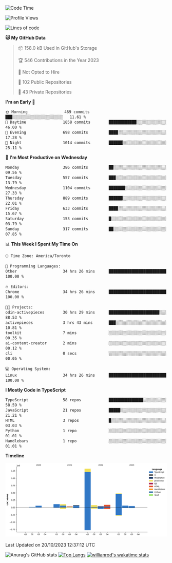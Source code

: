 <!--START_SECTION:waka-->
![Code Time](http://img.shields.io/badge/Code%20Time-780%20hrs%2049%20mins-blue)

![Profile Views](http://img.shields.io/badge/Profile%20Views-0-blue)

![Lines of code](https://img.shields.io/badge/From%20Hello%20World%20I%27ve%20Written-2.5%20million%20lines%20of%20code-blue)

**🐱 My GitHub Data** 

> 📦 158.0 kB Used in GitHub's Storage 
 > 
> 🏆 546 Contributions in the Year 2023
 > 
> 🚫 Not Opted to Hire
 > 
> 📜 102 Public Repositories 
 > 
> 🔑 43 Private Repositories 
 > 
**I'm an Early 🐤** 

```text
🌞 Morning                469 commits         ███░░░░░░░░░░░░░░░░░░░░░░   11.61 % 
🌆 Daytime                1858 commits        ████████████░░░░░░░░░░░░░   46.00 % 
🌃 Evening                698 commits         ████░░░░░░░░░░░░░░░░░░░░░   17.28 % 
🌙 Night                  1014 commits        ██████░░░░░░░░░░░░░░░░░░░   25.11 % 
```
📅 **I'm Most Productive on Wednesday** 

```text
Monday                   386 commits         ██░░░░░░░░░░░░░░░░░░░░░░░   09.56 % 
Tuesday                  557 commits         ███░░░░░░░░░░░░░░░░░░░░░░   13.79 % 
Wednesday                1104 commits        ███████░░░░░░░░░░░░░░░░░░   27.33 % 
Thursday                 889 commits         ██████░░░░░░░░░░░░░░░░░░░   22.01 % 
Friday                   633 commits         ████░░░░░░░░░░░░░░░░░░░░░   15.67 % 
Saturday                 153 commits         █░░░░░░░░░░░░░░░░░░░░░░░░   03.79 % 
Sunday                   317 commits         ██░░░░░░░░░░░░░░░░░░░░░░░   07.85 % 
```


📊 **This Week I Spent My Time On** 

```text
🕑︎ Time Zone: America/Toronto

💬 Programming Languages: 
Other                    34 hrs 26 mins      █████████████████████████   100.00 % 

🔥 Editors: 
Chrome                   34 hrs 26 mins      █████████████████████████   100.00 % 

🐱‍💻 Projects: 
odin-activepieces        30 hrs 29 mins      ██████████████████████░░░   88.53 % 
activepieces             3 hrs 43 mins       ███░░░░░░░░░░░░░░░░░░░░░░   10.81 % 
toolkit                  7 mins              ░░░░░░░░░░░░░░░░░░░░░░░░░   00.35 % 
ai-content-creator       2 mins              ░░░░░░░░░░░░░░░░░░░░░░░░░   00.12 % 
cli                      0 secs              ░░░░░░░░░░░░░░░░░░░░░░░░░   00.05 % 

💻 Operating System: 
Linux                    34 hrs 26 mins      █████████████████████████   100.00 % 
```

**I Mostly Code in TypeScript** 

```text
TypeScript               58 repos            ███████████████░░░░░░░░░░   58.59 % 
JavaScript               21 repos            █████░░░░░░░░░░░░░░░░░░░░   21.21 % 
HTML                     3 repos             █░░░░░░░░░░░░░░░░░░░░░░░░   03.03 % 
Python                   1 repo              ░░░░░░░░░░░░░░░░░░░░░░░░░   01.01 % 
Handlebars               1 repo              ░░░░░░░░░░░░░░░░░░░░░░░░░   01.01 % 
```



**Timeline**

![Lines of Code chart](https://raw.githubusercontent.com/wise-introvert/wise-introvert/master/assets/bar_graph.png)


 Last Updated on 20/10/2023 12:37:12 UTC
<!--END_SECTION:waka-->

![Anurag's GitHub stats](https://github-readme-stats.vercel.app/api?username=wise-introvert&count_private=true&show_icons=true)
[![Top Langs](https://github-readme-stats.vercel.app/api/top-langs/?username=wise-introvert&langs_count=10)](https://github.com/anuraghazra/github-readme-stats)
[![willianrod's wakatime stats](https://github-readme-stats.vercel.app/api/wakatime?username=wiseintrovert)](https://github.com/anuraghazra/github-readme-stats)
